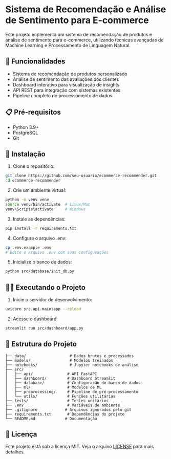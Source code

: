 # Sistema de Recomendação e Análise de Sentimento para E-commerce

Este projeto implementa um sistema de recomendação de produtos e análise de sentimento para e-commerce, utilizando técnicas avançadas de Machine Learning e Processamento de Linguagem Natural.

## 🚀 Funcionalidades

- Sistema de recomendação de produtos personalizado
- Análise de sentimento das avaliações dos clientes
- Dashboard interativo para visualização de insights
- API REST para integração com sistemas existentes
- Pipeline completo de processamento de dados

## 📋 Pré-requisitos

- Python 3.9+
- PostgreSQL
- Git

## 🔧 Instalação

1. Clone o repositório:
```bash
git clone https://github.com/seu-usuario/ecommerce-recommender.git
cd ecommerce-recommender
```

2. Crie um ambiente virtual:
```bash
python -m venv venv
source venv/bin/activate  # Linux/Mac
venv\Scripts\activate     # Windows
```

3. Instale as dependências:
```bash
pip install -r requirements.txt
```

4. Configure o arquivo .env:
```bash
cp .env.example .env
# Edite o arquivo .env com suas configurações
```

5. Inicialize o banco de dados:
```bash
python src/database/init_db.py
```

## 🏃‍♂️ Executando o Projeto

1. Inicie o servidor de desenvolvimento:
```bash
uvicorn src.api.main:app --reload
```

2. Acesse o dashboard:
```bash
streamlit run src/dashboard/app.py
```

## 📁 Estrutura do Projeto

```
├── data/                   # Dados brutos e processados
├── models/                 # Modelos treinados
├── notebooks/              # Jupyter notebooks de análise
├── src/
│   ├── api/               # API FastAPI
│   ├── dashboard/         # Dashboard Streamlit
│   ├── database/          # Configuração do banco de dados
│   ├── ml/                # Modelos de ML
│   ├── preprocessing/     # Pipeline de pré-processamento
│   └── utils/             # Funções utilitárias
├── tests/                 # Testes unitários
├── .env                   # Variáveis de ambiente
├── .gitignore            # Arquivos ignorados pelo git
├── requirements.txt       # Dependências do projeto
└── README.md             # Documentação
```

## 📝 Licença

Este projeto está sob a licença MIT. Veja o arquivo [LICENSE](LICENSE) para mais detalhes. 